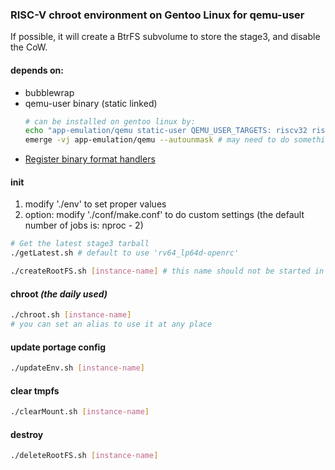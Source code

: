 ### RISC-V chroot environment on Gentoo Linux for qemu-user

If possible, it will create a BtrFS subvolume to store the stage3, and disable the CoW.

#### depends on:

* bubblewrap
* qemu-user binary (static linked)
  ```bash
  # can be installed on gentoo linux by:
  echo "app-emulation/qemu static-user QEMU_USER_TARGETS: riscv32 riscv64" >>/etc/portage/package.use/qemu
  emerge -vj app-emulation/qemu --autounmask # may need to do something more by yourself here
  ```
* [Register binary format handlers](https://wiki.gentoo.org/wiki/Embedded_Handbook/General/Compiling_with_qemu_user_chroot#Register_binary_format_handlers)

#### init

1. modify './env' to set proper values
2. option: modify './conf/make.conf' to do custom settings (the default number of jobs is: nproc - 2)

```bash
# Get the latest stage3 tarball
./getLatest.sh # default to use 'rv64_lp64d-openrc'

./createRootFS.sh [instance-name] # this name should not be started in a '-'
```

#### chroot *(the daily used)*

```bash
./chroot.sh [instance-name]
# you can set an alias to use it at any place
```

#### update portage config
```bash
./updateEnv.sh [instance-name]
```

#### clear tmpfs

```bash
./clearMount.sh [instance-name]
```

#### destroy

```bash
./deleteRootFS.sh [instance-name]
```
